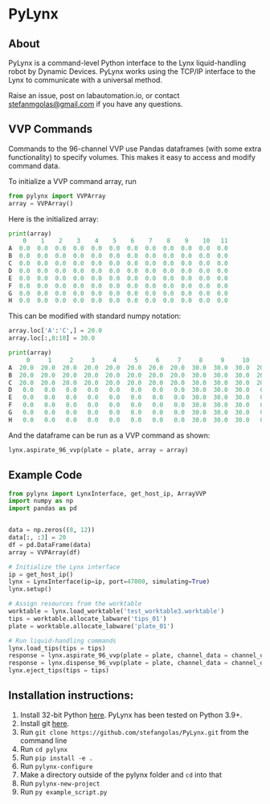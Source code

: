 # PyLynx

## About
PyLynx is a command-level Python interface to the Lynx liquid-handling robot by Dynamic Devices. PyLynx works using the TCP/IP interface to the Lynx to communicate with a universal method.

Raise an issue, post on labautomation.io, or contact stefanmgolas@gmail.com if you have any questions.

## VVP Commands

Commands to the 96-channel VVP use Pandas dataframes (with some extra functionality) to specify volumes. This makes it easy to access and modify command data.

To initialize a VVP command array, run
```python
from pylynx import VVPArray
array = VVPArray()
```

Here is the initialized array:
```python
print(array)
    0    1    2    3    4    5    6    7    8    9    10   11
A  0.0  0.0  0.0  0.0  0.0  0.0  0.0  0.0  0.0  0.0  0.0  0.0
B  0.0  0.0  0.0  0.0  0.0  0.0  0.0  0.0  0.0  0.0  0.0  0.0
C  0.0  0.0  0.0  0.0  0.0  0.0  0.0  0.0  0.0  0.0  0.0  0.0
D  0.0  0.0  0.0  0.0  0.0  0.0  0.0  0.0  0.0  0.0  0.0  0.0
E  0.0  0.0  0.0  0.0  0.0  0.0  0.0  0.0  0.0  0.0  0.0  0.0
F  0.0  0.0  0.0  0.0  0.0  0.0  0.0  0.0  0.0  0.0  0.0  0.0
G  0.0  0.0  0.0  0.0  0.0  0.0  0.0  0.0  0.0  0.0  0.0  0.0
H  0.0  0.0  0.0  0.0  0.0  0.0  0.0  0.0  0.0  0.0  0.0  0.0
```

This can be modified with standard numpy notation:
```python
array.loc['A':'C',] = 20.0
array.loc[:,8:10] = 30.0
```

```python
print(array)
     0     1     2     3     4     5     6     7     8     9     10    11
A  20.0  20.0  20.0  20.0  20.0  20.0  20.0  20.0  30.0  30.0  30.0  20.0
B  20.0  20.0  20.0  20.0  20.0  20.0  20.0  20.0  30.0  30.0  30.0  20.0
C  20.0  20.0  20.0  20.0  20.0  20.0  20.0  20.0  30.0  30.0  30.0  20.0
D   0.0   0.0   0.0   0.0   0.0   0.0   0.0   0.0  30.0  30.0  30.0   0.0
E   0.0   0.0   0.0   0.0   0.0   0.0   0.0   0.0  30.0  30.0  30.0   0.0
F   0.0   0.0   0.0   0.0   0.0   0.0   0.0   0.0  30.0  30.0  30.0   0.0
G   0.0   0.0   0.0   0.0   0.0   0.0   0.0   0.0  30.0  30.0  30.0   0.0
H   0.0   0.0   0.0   0.0   0.0   0.0   0.0   0.0  30.0  30.0  30.0   0.0```
```

And the dataframe can be run as a VVP command as shown:
```python
lynx.aspirate_96_vvp(plate = plate, array = array)
```

## Example Code

```python
from pylynx import LynxInterface, get_host_ip, ArrayVVP
import numpy as np
import pandas as pd


data = np.zeros((8, 12))
data[:, :3] = 20
df = pd.DataFrame(data)
array = VVPArray(df)

# Initialize the Lynx interface
ip = get_host_ip()
lynx = LynxInterface(ip=ip, port=47000, simulating=True)
lynx.setup()

# Assign resources from the worktable
worktable = lynx.load_worktable('test_worktable3.worktable')
tips = worktable.allocate_labware('tips_01')
plate = worktable.allocate_labware('plate_01')

# Run liquid-handling commands
lynx.load_tips(tips = tips)
response = lynx.aspirate_96_vvp(plate = plate, channel_data = channel_data)
response = lynx.dispense_96_vvp(plate = plate, channel_data = channel_data)
lynx.eject_tips(tips = tips)

```

## Installation instructions:
1. Install 32-bit Python [here](https://www.python.org/downloads/windows/). PyLynx has been tested on Python 3.9+.
2. Install git [here](https://git-scm.com/download/win).
3. Run `git clone https://github.com/stefangolas/PyLynx.git` from the command line
4. Run `cd pylynx`
5. Run `pip install -e .`
6. Run `pylynx-configure`
7. Make a directory outside of the pylynx folder and `cd` into that
8. Run `pylynx-new-project`
9. Run `py example_script.py`
